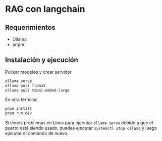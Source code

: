 # RAG con langchain

## Requerimientos

- Ollama
- pnpm

## Instalación y ejecución
Pullear modelos y crear servidor
```bash
ollama serve
ollama pull llama3
ollama pull mxbai-embed-large
```
En otra terminal
```bash
pnpm install
pnpm run dev
```
Si tienes problemas en Linux para ejecutar `ollama serve` debido a que el puerto está siendo usado, puedes ejecutar `systemctl stop ollama` y luego ejecutar
el comando de nuevo.